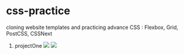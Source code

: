 # css-practice

cloning website templates and practicing advance CSS
: Flexbox, Grid, PostCSS, CSSNext

1. projectOne
   <img src="/images/projectOne-desktop">
   <img src="/images/projectOne-mobile">
